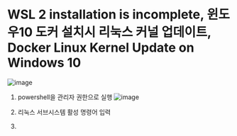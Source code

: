 # WSL 2 installation is incomplete, 윈도우10 도커 설치시 리눅스 커널 업데이트, Docker Linux Kernel Update on Windows 10

![image](https://user-images.githubusercontent.com/81672260/144531005-a7ecc8c7-f5c8-41cd-b06d-1bd6080cbe6b.png)

1. powershell을 관리자 권한으로 실행
![image](https://user-images.githubusercontent.com/81672260/144531076-3ae9cceb-b213-4c29-b11a-7184af2b1acd.png)

2. 리눅스 서브시스템 활성 명령어 입력


3. 
